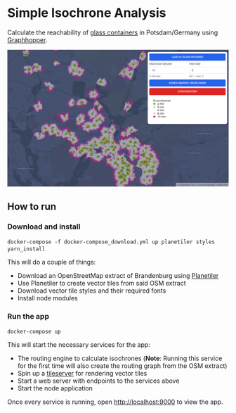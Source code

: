 # Simple Isochrone Analysis

Calculate the reachability of [glass containers](https://opendata.potsdam.de/explore/dataset/standplatze-glassammlung/information/) in Potsdam/Germany using [Graphhopper](https://github.com/graphhopper/graphhopper).

![Reachability of](app.png)

## How to run

### Download and install

```shell
docker-compose -f docker-compose_download.yml up planetiler styles yarn_install
```

This will do a couple of things:

- Download an OpenStreetMap extract of Brandenburg using [Planetiler](https://github.com/onthegomap/planetiler)
- Use Planetiler to create vector tiles from said OSM extract
- Download vector tile styles and their required fonts
- Install node modules

### Run the app

```shell
docker-compose up
```

This will start the necessary services for the app:

- The routing engine to calculate isochrones (**Note**: Running this service for the first time will also create the routing graph from the OSM extract)
- Spin up a [tileserver](https://github.com/maptiler/tileserver-gl) for rendering vector tiles
- Start a web server with endpoints to the services above
- Start the node application

Once every service is running, open [http://localhost:9000](http://localhost:9000) to view the app.
